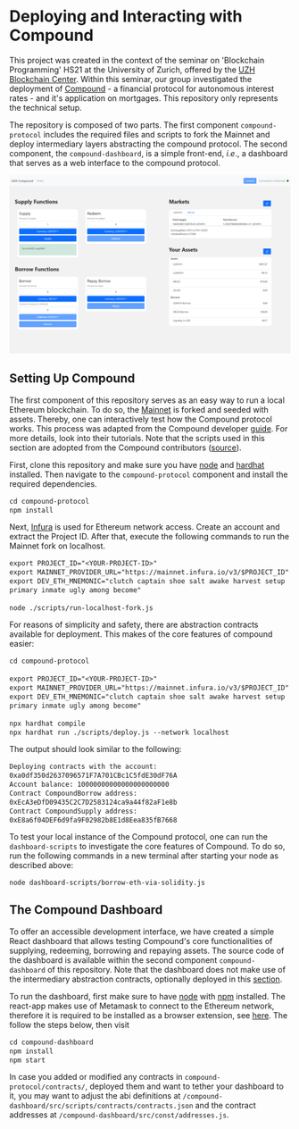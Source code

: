 
# Deploying and Interacting with Compound
This project was created in the context of the seminar on 'Blockchain Programming' HS21 at the University of Zurich, offered by the [UZH Blockchain Center](https://www.blockchain.uzh.ch/).  Within this seminar, our group investigated the deployment of [Compound](https://compound.finance/) - a financial protocol for autonomous interest rates - and it's application on mortgages. This repository only represents the technical setup.

The repository  is composed of two parts. The first component `compound-protocol` includes the required files and scripts to fork the Mainnet and deploy intermediary layers abstracting the compound protocol. The second component, the `compound-dashboard`, is a simple front-end, *i.e*., a dashboard that serves as a web interface to the compound protocol.

![Dashboard Interface](resources/dashboard-interface.png)

## Setting Up Compound
The first component of this repository serves as an easy way to run a local Ethereum blockchain. To do so, the [Mainnet](https://ethereum.org/en/developers/docs/networks/)  is forked and seeded with assets. Thereby, one can interactively test how the Compound protocol works. This process was adapted from the Compound developer [guide](https://compound.finance/docs). For more details, look into their tutorials. Note that the scripts used in this section are adopted from the Compound contributors ([source](https://github.com/compound-developers/)).

First, clone this repository and make sure you have [node](https://docs.npmjs.com/downloading-and-installing-node-js-and-npm) and [hardhat](https://hardhat.org/getting-started/) installed. Then navigate to the `compound-protocol` component and install the required dependencies.

```console
cd compound-protocol
npm install
```
Next, [Infura](https://blog.infura.io/getting-started-with-infura-28e41844cc89/) is used for Ethereum network access. Create an account and extract the Project ID. After that, execute the following commands to run the Mainnet fork on localhost.

```console
export PROJECT_ID="<YOUR-PROJECT-ID>" 
export MAINNET_PROVIDER_URL="https://mainnet.infura.io/v3/$PROJECT_ID" 
export DEV_ETH_MNEMONIC="clutch captain shoe salt awake harvest setup primary inmate ugly among become"

node ./scripts/run-localhost-fork.js
```

For reasons of simplicity and safety, there are abstraction contracts available for deployment. This makes of the core features of compound easier:

```console
cd compound-protocol

export PROJECT_ID="<YOUR-PROJECT-ID>" 
export MAINNET_PROVIDER_URL="https://mainnet.infura.io/v3/$PROJECT_ID" 
export DEV_ETH_MNEMONIC="clutch captain shoe salt awake harvest setup primary inmate ugly among become"

npx hardhat compile 
npx hardhat run ./scripts/deploy.js --network localhost
```
The output should look similar to the following:

```console
Deploying contracts with the account: 0xa0df350d2637096571F7A701CBc1C5fdE30dF76A
Account balance: 10000000000000000000000
Contract CompoundBorrow address: 0xEcA3eDfD09435C2C7D2583124ca9a44f82aF1e8b
Contract CompoundSupply address: 0xE8a6f04DEF6d9fa9F02982b8E1d8Eea835fB7668
```

To test your local instance of the Compound protocol, one can run the `dashboard-scripts` to investigate the core features of Compound. To do so, run the following commands in a new terminal after starting your node as described above:

```console
node dashboard-scripts/borrow-eth-via-solidity.js
```

## The Compound Dashboard
To offer an accessible development interface, we have created a simple React dashboard that allows testing Compound's core functionalities of supplying, redeeming, borrowing and repaying assets. The source code of the dashboard is available within the second component `compound-dashboard` of this repository. Note that the dashboard does not make use of the intermediary abstraction contracts, optionally deployed in this [section](#setting-up-compound).

To run the dashboard, first make sure to have [node](https://docs.npmjs.com/downloading-and-installing-node-js-and-npm) with [npm](https://www.npmjs.com/) installed. The react-app makes use of Metamask to connect to the Ethereum network, therefore it is required to be installed as a browser extension, see [here](https://metamask.io/).  The follow the steps below, then visit 

```console
cd compound-dashboard
npm install
npm start
```

In case you added or modified any contracts in `compound-protocol/contracts/`, deployed them and want to tether your dashboard to it, you may want to adjust the abi definitions at `/compound-dashboard/src/scripts/contracts/contracts.json` and the contract addresses at `/compound-dashboard/src/const/addresses.js`.
